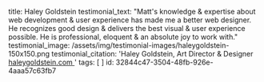 title: Haley Goldstein
testimonial_text: "Matt's knowledge &amp; expertise about web development &amp; user experience has made me a better web designer. He recognizes good design &amp; delivers the best visual &amp; user experience possible. He is professional, eloquent &amp; an absolute joy to work with."
testimonial_image: /assets/img/testimonial-images/haleygoldstein-150x150.png
testimonial_citation: 'Haley Goldstein, Art Director & Designer<br> <a target="_blank" href="http://haleygoldstein.com/">haleygoldstein.com <span class="fa fa-external-link"></span></a>'
tags: [ ]
id: 32844c47-3504-48fb-926e-4aaa57c63fb7

